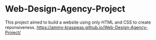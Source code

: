 # Web-Design-Agency-Project
This project aimed to build a website using only HTML and CSS to create reponsiveness.
https://ammy-krasawas.github.io/Web-Design-Agency-Project/
